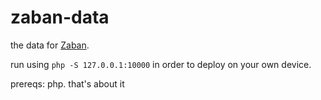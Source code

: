 # zaban-data
the data for <a href="https://github.com/VedaantS/zaban/">Zaban</a>.

run using <code>php -S 127.0.0.1:10000</code> in order to deploy on your own device. 

prereqs: php. that's about it
